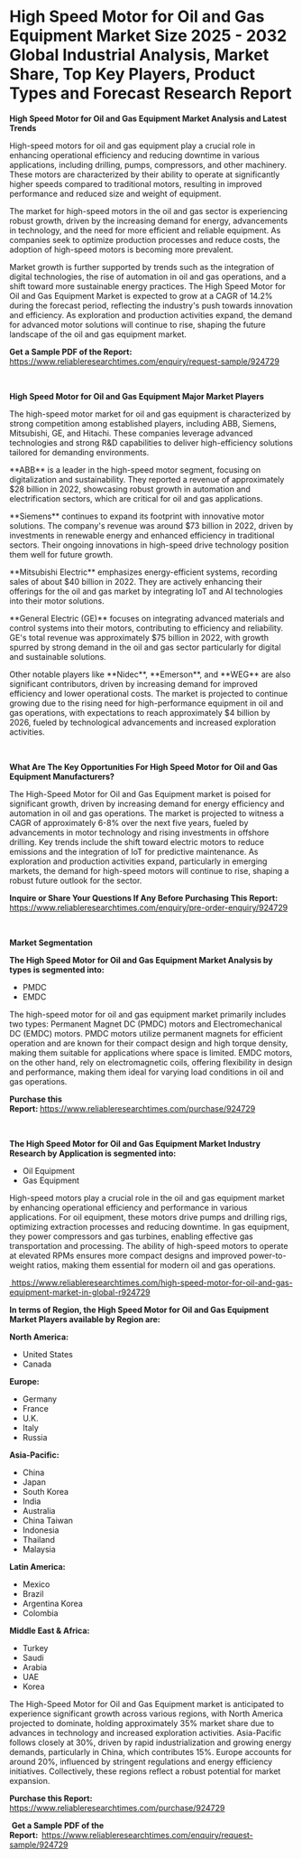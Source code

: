 <p><h1>High Speed Motor for Oil and Gas Equipment Market Size 2025 - 2032 Global Industrial Analysis, Market Share, Top Key Players, Product Types and Forecast Research Report</h1></p><p><strong>High Speed Motor for Oil and Gas Equipment Market Analysis and Latest Trends</strong></p>
<p><p>High-speed motors for oil and gas equipment play a crucial role in enhancing operational efficiency and reducing downtime in various applications, including drilling, pumps, compressors, and other machinery. These motors are characterized by their ability to operate at significantly higher speeds compared to traditional motors, resulting in improved performance and reduced size and weight of equipment.</p><p>The market for high-speed motors in the oil and gas sector is experiencing robust growth, driven by the increasing demand for energy, advancements in technology, and the need for more efficient and reliable equipment. As companies seek to optimize production processes and reduce costs, the adoption of high-speed motors is becoming more prevalent.</p><p>Market growth is further supported by trends such as the integration of digital technologies, the rise of automation in oil and gas operations, and a shift toward more sustainable energy practices. The High Speed Motor for Oil and Gas Equipment Market is expected to grow at a CAGR of 14.2% during the forecast period, reflecting the industry's push towards innovation and efficiency. As exploration and production activities expand, the demand for advanced motor solutions will continue to rise, shaping the future landscape of the oil and gas equipment market.</p></p>
<p><strong>Get a Sample PDF of the Report:&nbsp;</strong> <a href="https://www.reliableresearchtimes.com/enquiry/request-sample/924729?utm_campaign=3366&utm_medium=2&utm_source=Github&utm_content=ia&utm_term=16042025&utm_id=high-speed-motor-for-oil-and-gas-equipment">https://www.reliableresearchtimes.com/enquiry/request-sample/924729</a></p>
<p>&nbsp;</p>
<p><strong>High Speed Motor for Oil and Gas Equipment Major Market Players</strong></p>
<p><p>The high-speed motor market for oil and gas equipment is characterized by strong competition among established players, including ABB, Siemens, Mitsubishi, GE, and Hitachi. These companies leverage advanced technologies and strong R&D capabilities to deliver high-efficiency solutions tailored for demanding environments.</p><p>**ABB** is a leader in the high-speed motor segment, focusing on digitalization and sustainability. They reported a revenue of approximately $28 billion in 2022, showcasing robust growth in automation and electrification sectors, which are critical for oil and gas applications.</p><p>**Siemens** continues to expand its footprint with innovative motor solutions. The company's revenue was around $73 billion in 2022, driven by investments in renewable energy and enhanced efficiency in traditional sectors. Their ongoing innovations in high-speed drive technology position them well for future growth.</p><p>**Mitsubishi Electric** emphasizes energy-efficient systems, recording sales of about $40 billion in 2022. They are actively enhancing their offerings for the oil and gas market by integrating IoT and AI technologies into their motor solutions.</p><p>**General Electric (GE)** focuses on integrating advanced materials and control systems into their motors, contributing to efficiency and reliability. GE's total revenue was approximately $75 billion in 2022, with growth spurred by strong demand in the oil and gas sector particularly for digital and sustainable solutions.</p><p>Other notable players like **Nidec**, **Emerson**, and **WEG** are also significant contributors, driven by increasing demand for improved efficiency and lower operational costs. The market is projected to continue growing due to the rising need for high-performance equipment in oil and gas operations, with expectations to reach approximately $4 billion by 2026, fueled by technological advancements and increased exploration activities.</p></p>
<p>&nbsp;</p>
<p><strong>What Are The Key Opportunities For High Speed Motor for Oil and Gas Equipment Manufacturers?</strong></p>
<p><p>The High-Speed Motor for Oil and Gas Equipment market is poised for significant growth, driven by increasing demand for energy efficiency and automation in oil and gas operations. The market is projected to witness a CAGR of approximately 6-8% over the next five years, fueled by advancements in motor technology and rising investments in offshore drilling. Key trends include the shift toward electric motors to reduce emissions and the integration of IoT for predictive maintenance. As exploration and production activities expand, particularly in emerging markets, the demand for high-speed motors will continue to rise, shaping a robust future outlook for the sector.</p></p>
<p><strong>Inquire or Share Your Questions If Any Before Purchasing This Report:</strong> <a href="https://www.reliableresearchtimes.com/enquiry/pre-order-enquiry/924729?utm_campaign=3366&utm_medium=2&utm_source=Github&utm_content=ia&utm_term=16042025&utm_id=high-speed-motor-for-oil-and-gas-equipment">https://www.reliableresearchtimes.com/enquiry/pre-order-enquiry/924729</a></p>
<p>&nbsp;</p>
<p><strong>Market Segmentation</strong></p>
<p><strong>The High Speed Motor for Oil and Gas Equipment Market Analysis by types is segmented into:</strong></p>
<p><ul><li>PMDC</li><li>EMDC</li></ul></p>
<p><p>The high-speed motor for oil and gas equipment market primarily includes two types: Permanent Magnet DC (PMDC) motors and Electromechanical DC (EMDC) motors. PMDC motors utilize permanent magnets for efficient operation and are known for their compact design and high torque density, making them suitable for applications where space is limited. EMDC motors, on the other hand, rely on electromagnetic coils, offering flexibility in design and performance, making them ideal for varying load conditions in oil and gas operations.</p></p>
<p><strong>Purchase this Report:&nbsp;</strong><a href="https://www.reliableresearchtimes.com/purchase/924729?utm_campaign=3366&utm_medium=2&utm_source=Github&utm_content=ia&utm_term=16042025&utm_id=high-speed-motor-for-oil-and-gas-equipment">https://www.reliableresearchtimes.com/purchase/924729</a></p>
<p>&nbsp;</p>
<p><strong>The High Speed Motor for Oil and Gas Equipment Market Industry Research by Application is segmented into:</strong></p>
<p><ul><li>Oil Equipment</li><li>Gas Equipment</li></ul></p>
<p><p>High-speed motors play a crucial role in the oil and gas equipment market by enhancing operational efficiency and performance in various applications. For oil equipment, these motors drive pumps and drilling rigs, optimizing extraction processes and reducing downtime. In gas equipment, they power compressors and gas turbines, enabling effective gas transportation and processing. The ability of high-speed motors to operate at elevated RPMs ensures more compact designs and improved power-to-weight ratios, making them essential for modern oil and gas operations.</p></p>
<p><a href="https://www.reliableresearchtimes.com/high-speed-motor-for-oil-and-gas-equipment-market-in-global-r924729?utm_campaign=3366&utm_medium=2&utm_source=Github&utm_content=ia&utm_term=16042025&utm_id=high-speed-motor-for-oil-and-gas-equipment">&nbsp;https://www.reliableresearchtimes.com/high-speed-motor-for-oil-and-gas-equipment-market-in-global-r924729</a></p>
<p><strong>In terms of Region, the High Speed Motor for Oil and Gas Equipment Market Players available by Region are:</strong></p>
<p>
    <p> <strong> North America: </strong>
        <ul>
            <li>United States</li>
            <li>Canada</li>
        </ul>
        </p> 
    <p> <strong> Europe: </strong>
        <ul>
            <li>Germany</li>
            <li>France</li>
            <li>U.K.</li>
            <li>Italy</li>
            <li>Russia</li>
        </ul>
        </p> 
    <p> <strong> Asia-Pacific: </strong>
        <ul>
            <li>China</li>
            <li>Japan</li>
            <li>South Korea</li>
            <li>India</li>
            <li>Australia</li>
            <li>China Taiwan</li>
            <li>Indonesia</li>
            <li>Thailand</li>
            <li>Malaysia</li>
        </ul>
        </p> 
    <p> <strong> Latin America: </strong>
        <ul>
            <li>Mexico</li>
            <li>Brazil</li>
            <li>Argentina Korea</li>
            <li>Colombia</li>
        </ul>
        </p> 
    <p> <strong> Middle East & Africa: </strong>
        <ul>
            <li>Turkey</li>
            <li>Saudi</li>
            <li>Arabia</li>
            <li>UAE</li>
            <li>Korea</li>
        </ul>
    </p>
    </p>
<p><p>The High-Speed Motor for Oil and Gas Equipment market is anticipated to experience significant growth across various regions, with North America projected to dominate, holding approximately 35% market share due to advances in technology and increased exploration activities. Asia-Pacific follows closely at 30%, driven by rapid industrialization and growing energy demands, particularly in China, which contributes 15%. Europe accounts for around 20%, influenced by stringent regulations and energy efficiency initiatives. Collectively, these regions reflect a robust potential for market expansion.</p></p>
<p><strong>Purchase this Report: </strong><a href="https://www.reliableresearchtimes.com/purchase/924729?utm_campaign=3366&utm_medium=2&utm_source=Github&utm_content=ia&utm_term=16042025&utm_id=high-speed-motor-for-oil-and-gas-equipment">https://www.reliableresearchtimes.com/purchase/924729</a></p>
<p>&nbsp;<strong>Get a Sample PDF of the Report:&nbsp;&nbsp;</strong><a href="https://www.reliableresearchtimes.com/enquiry/request-sample/924729?utm_campaign=3366&utm_medium=2&utm_source=Github&utm_content=ia&utm_term=16042025&utm_id=high-speed-motor-for-oil-and-gas-equipment">https://www.reliableresearchtimes.com/enquiry/request-sample/924729</a></p>
<p><strong></strong></p>
<p><p></p><p></p><p></p></p>